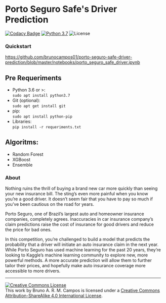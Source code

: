 # Porto Seguro Safe's Driver Prediction
[![Codacy Badge](https://api.codacy.com/project/badge/Grade/1d9c75096915497e9ee7c2617a8d3f6f)](https://app.codacy.com/app/brunocampos01/porto-seguro-safe-driver-prediction?utm_source=github.com&utm_medium=referral&utm_content=brunocampos01/porto-seguro-safe-driver-prediction&utm_campaign=Badge_Grade_Dashboard)
[![Python 3.7](https://img.shields.io/badge/python-3.7-yellow.svg)](https://www.python.org/downloads/release/python-371/)
![License](https://img.shields.io/badge/Code%20License-MIT-blue.svg)


### Quickstart
https://github.com/brunocampos01/porto-seguro-safe-driver-prediction/blob/master/notebooks/porto_seguro_safe_driver.ipynb

## Pre Requeriments
- Python 3.6 or >:<br/>
`sudo apt install python3.7`
- Git (optional):<br/>
`sudo apt get install git`
- pip:<br/>
`sudo apt install python-pip`
- Libraries:<br/>
`pip install -r requeriments.txt`

## Algoritms:
- Random Forest
- XGBoost
- Ensemble

### About
Nothing ruins the thrill of buying a brand new car more quickly than seeing your new insurance bill. The sting’s even more painful when you know you’re a good driver. It doesn’t seem fair that you have to pay so much if you’ve been cautious on the road for years.

Porto Seguro, one of Brazil’s largest auto and homeowner insurance companies, completely agrees. Inaccuracies in car insurance company’s claim predictions raise the cost of insurance for good drivers and reduce the price for bad ones.

In this competition, you’re challenged to build a model that predicts the probability that a driver will initiate an auto insurance claim in the next year. While Porto Seguro has used machine learning for the past 20 years, they’re looking to Kaggle’s machine learning community to explore new, more powerful methods. A more accurate prediction will allow them to further tailor their prices, and hopefully make auto insurance coverage more accessible to more drivers.


---
<a rel="license" href="http://creativecommons.org/licenses/by-sa/4.0/"><img alt="Creative Commons License" style="border-width:0" src="https://i.creativecommons.org/l/by-sa/4.0/88x31.png" /></a><br />This work by <span xmlns:cc="http://creativecommons.org/ns#" property="cc:attributionName">Bruno A. R. M. Campos</span> is licensed under a <a rel="license" href="http://creativecommons.org/licenses/by-sa/4.0/">Creative Commons Attribution-ShareAlike 4.0 International License</a>.
